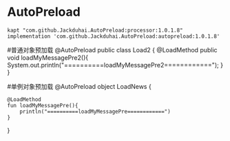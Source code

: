 # AutoPreload
    kapt "com.github.Jackduhai.AutoPreload:processor:1.0.1.8"
    implementation 'com.github.Jackduhai.AutoPreload:autopreload:1.0.1.8'

#普通对象预加载
@AutoPreload
public class Load2 {
    @LoadMethod
    public void loadMyMessagePre2(){
        System.out.println("==========loadMyMessagePre2============");
    }
}


#单例对象预加载
@AutoPreload
object LoadNews {

    @LoadMethod
    fun loadMyMessagePre(){
        println("==========loadMyMessagePre============")
    }


}